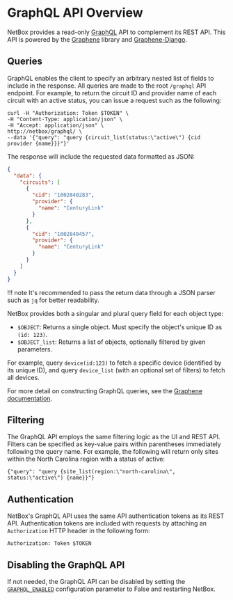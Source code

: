# GraphQL API Overview

NetBox provides a read-only [GraphQL](https://graphql.org/) API to complement its REST API. This API is powered by the [Graphene](https://graphene-python.org/) library and [Graphene-Django](https://docs.graphene-python.org/projects/django/en/latest/).

## Queries

GraphQL enables the client to specify an arbitrary nested list of fields to include in the response. All queries are made to the root `/graphql` API endpoint. For example, to return the circuit ID and provider name of each circuit with an active status, you can issue a request such as the following:

```
curl -H "Authorization: Token $TOKEN" \
-H "Content-Type: application/json" \
-H "Accept: application/json" \
http://netbox/graphql/ \
--data '{"query": "query {circuit_list(status:\"active\") {cid provider {name}}}"}'
```

The response will include the requested data formatted as JSON:

```json
{
  "data": {
    "circuits": [
      {
        "cid": "1002840283",
        "provider": {
          "name": "CenturyLink"
        }
      },
      {
        "cid": "1002840457",
        "provider": {
          "name": "CenturyLink"
        }
      }
    ]
  }
}
```

!!! note
    It's recommended to pass the return data through a JSON parser such as `jq` for better readability.

NetBox provides both a singular and plural query field for each object type:

* `$OBJECT`: Returns a single object. Must specify the object's unique ID as `(id: 123)`.
* `$OBJECT_list`: Returns a list of objects, optionally filtered by given parameters.

For example, query `device(id:123)` to fetch a specific device (identified by its unique ID), and query `device_list` (with an optional set of filters) to fetch all devices.

For more detail on constructing GraphQL queries, see the [Graphene documentation](https://docs.graphene-python.org/en/latest/).

## Filtering

The GraphQL API employs the same filtering logic as the UI and REST API. Filters can be specified as key-value pairs within parentheses immediately following the query name. For example, the following will return only sites within the North Carolina region with a status of active:

```
{"query": "query {site_list(region:\"north-carolina\", status:\"active\") {name}}"}
```

## Authentication

NetBox's GraphQL API uses the same API authentication tokens as its REST API. Authentication tokens are included with requests by attaching an `Authorization` HTTP header in the following form:

```
Authorization: Token $TOKEN
```

## Disabling the GraphQL API

If not needed, the GraphQL API can be disabled by setting the [`GRAPHQL_ENABLED`](../configuration/dynamic-settings.md#graphql_enabled) configuration parameter to False and restarting NetBox.
